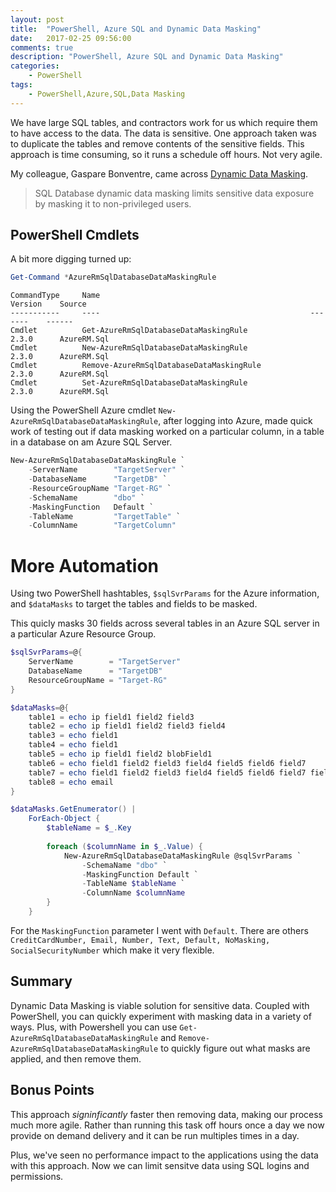 ```yaml
---
layout: post
title:  "PowerShell, Azure SQL and Dynamic Data Masking"
date:   2017-02-25 09:56:00
comments: true
description: "PowerShell, Azure SQL and Dynamic Data Masking"
categories: 
    - PowerShell
tags: 
    - PowerShell,Azure,SQL,Data Masking
---
```


We have large SQL tables, and contractors work for us which require them to have access to the data. The data is sensitive. One approach taken was to duplicate the tables and remove contents of the sensitive fields. This approach is time consuming, so it runs a schedule off hours. Not very agile.

My colleague, Gaspare Bonventre, came across [Dynamic Data Masking](https://docs.microsoft.com/en-us/azure/sql-database/sql-database-dynamic-data-masking-get-started).

> SQL Database dynamic data masking limits sensitive data exposure by masking it to non-privileged users.


## PowerShell Cmdlets
A bit more digging turned up:

```powershell
Get-Command *AzureRmSqlDatabaseDataMaskingRule
```

```
CommandType     Name                                               Version    Source
-----------     ----                                               -------    ------
Cmdlet          Get-AzureRmSqlDatabaseDataMaskingRule              2.3.0      AzureRM.Sql
Cmdlet          New-AzureRmSqlDatabaseDataMaskingRule              2.3.0      AzureRM.Sql
Cmdlet          Remove-AzureRmSqlDatabaseDataMaskingRule           2.3.0      AzureRM.Sql
Cmdlet          Set-AzureRmSqlDatabaseDataMaskingRule              2.3.0      AzureRM.Sql
```

Using the PowerShell Azure cmdlet `New-AzureRmSqlDatabaseDataMaskingRule`, after logging into Azure, made quick work of testing out if data masking worked on a particular column, in a table in a database on am Azure SQL Server.

```powershell
New-AzureRmSqlDatabaseDataMaskingRule `
    -ServerName        "TargetServer" `
    -DatabaseName      "TargetDB" `
    -ResourceGroupName "Target-RG" `
    -SchemaName        "dbo" `
    -MaskingFunction   Default `
    -TableName         "TargetTable" `
    -ColumnName        "TargetColumn"

```

# More Automation

Using two PowerShell hashtables, `$sqlSvrParams` for the Azure information, and `$dataMasks` to target the tables and fields to be masked.

This quicly masks 30 fields across several tables in an Azure SQL server in a particular Azure Resource Group.

```powershell
$sqlSvrParams=@{
    ServerName        = "TargetServer"    
    DatabaseName      = "TargetDB"
    ResourceGroupName = "Target-RG"
}

$dataMasks=@{
    table1 = echo ip field1 field2 field3
    table2 = echo ip field1 field2 field3 field4
    table3 = echo field1
    table4 = echo field1
    table5 = echo ip field1 field2 blobField1
    table6 = echo field1 field2 field3 field4 field5 field6 field7
    table7 = echo field1 field2 field3 field4 field5 field6 field7 field8
    table8 = echo email
}

$dataMasks.GetEnumerator() |
    ForEach-Object {
        $tableName = $_.Key
        
        foreach ($columnName in $_.Value) {
            New-AzureRmSqlDatabaseDataMaskingRule @sqlSvrParams `
                -SchemaName "dbo" `
                -MaskingFunction Default `
                -TableName $tableName `
                -ColumnName $columnName
        }
    }
```

For the `MaskingFunction` parameter I went with `Default`. There are others `CreditCardNumber, Email, Number, Text, Default, NoMasking, SocialSecurityNumber` which make it very flexible.

## Summary
Dynamic Data Masking is viable solution for sensitive data. Coupled with PowerShell, you can quickly experiment with masking data in a variety of ways. Plus, with Powershell you can use `Get-AzureRmSqlDatabaseDataMaskingRule` and `Remove-AzureRmSqlDatabaseDataMaskingRule` to quickly figure out what masks are applied, and then remove them.

## Bonus Points
This approach *signinficantly* faster then removing data, making our process much more agile. Rather than running this task off hours once a day we now provide on demand delivery and it can be run multiples times in a day.

Plus, we've seen no performance impact to the applications using the data with this approach. Now we can limit sensitve data using SQL logins and permissions.